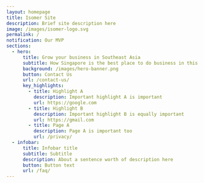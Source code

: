 ```yaml
---
layout: homepage
title: Isomer Site
description: Brief site description here
image: /images/isomer-logo.svg
permalink: /
notification: Our MVP
sections:
  - hero:
      title: Grow your business in Southeast Asia
      subtitle: How Singapore is the best place to do business in this growing region
      background: /images/hero-banner.png
      button: Contact Us
      url: /contact-us/
      key_highlights:
        - title: Highlight A
          description: Important highlight A is important
          url: https://google.com
        - title: Highlight B
          description: Important highlight B is equally important
          url: https://gmail.com
        - title: Page A
          description: Page A is important too
          url: /privacy/
  - infobar:
      title: Infobar title
      subtitle: Subtitle
      description: About a sentence worth of description here
      button: Button text
      url: /faq/
---
```

